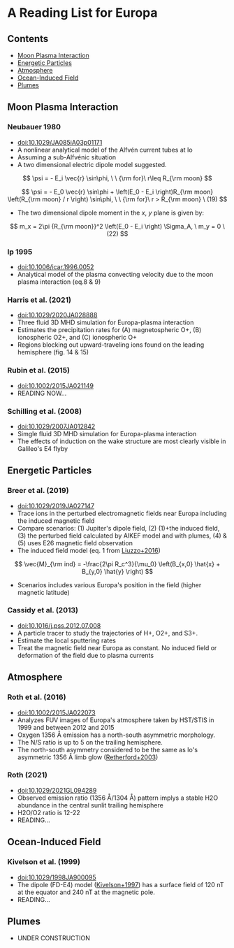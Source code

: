# A Reading List for Europa
<!--
### et al. ()
- [doi:]()
-->

## Contents
- [Moon Plasma Interaction](#moon-plasma-Interaction)
- [Energetic Particles](#energetic-particles)
- [Atmosphere](#atmosphere)
- [Ocean-Induced Field](#ocean-induced-field)
- [Plumes](#plumes)

## Moon Plasma Interaction

### Neubauer 1980
- [doi:10.1029/JA085iA03p01171](https://doi.org/10.1029/JA085iA03p01171)
- A nonlinear analytical model of the Alfvén current tubes at Io
- Assuming a sub-Alfvénic situation
- A two dimensional electric dipole model suggested. 

$$
\psi = - E_i \vec{r} \sin\phi, \ \ {\rm for}\ r\leq R_{\rm moon}
$$

$$
\psi = - E_0 \vec{r} \sin\phi + \left(E_0 - E_i \right)R_{\rm moon} \left(R_{\rm moon} / r \right) \sin\phi, \ \ {\rm for}\ r > R_{\rm moon} \ (19)
$$

- The two dimensional dipole moment in the $x$, $y$ plane is given by:

$$
m_x = 2\pi {R_{\rm moon}}^2 \left(E_0 - E_i \right) \Sigma_A, \ m_y = 0 \ (22)
$$

### Ip 1995
- [doi:10.1006/icar.1996.0052](https://doi.org/10.1006/icar.1996.0052)
- Analytical model of the plasma convecting velocity due to the moon plasma interaction (eq.8 & 9)

### Harris et al. (2021)
- [doi:10.1029/2020JA028888](https://doi.org/10.1029/2020JA028888)
- Three fluid 3D MHD simulation for Europa-plasma interaction
- Estimates the precipitation rates for (A) magnetospheric O+, (B) ionospheric O2+, and (C) ionospheric O+ 
- Regions blocking out upward-traveling ions found on the leading hemisphere (fig. 14 & 15)


### Rubin et al. (2015)
- [doi:10.1002/2015JA021149](https://doi.org/10.1002/2015JA021149)
- READING NOW...

### Schilling et al. (2008)
- [doi:10.1029/2007JA012842](https://doi.org/10.1029/2007JA012842)
- Simgle fluid 3D MHD simulation for Europa-plasma interaction
- The effects of induction on the wake structure are most clearly visible in Galileo's E4 flyby

## Energetic Particles

### Breer et al. (2019)
- [doi:10.1029/2019JA027147](https://doi.org/10.1029/2019JA027147)
- Trace ions in the perturbed electromagnetic fields near Europa including the induced magnetic field
- Compare scenarios: (1) Jupiter's dipole field, (2) (1)+the induced field, (3) the perturbed field calculated by AIKEF model and with plumes, (4) & (5) uses E26 magnetic field observation
- The induced field model (eq. 1 from [Liuzzo+2016](https://doi.org/10.1002/2016JA023236))

$$
\vec{M}_{\rm ind} = -\frac{2\pi R_c^3}{\mu_0} \left(B_{x,0} \hat{x} + B_{y,0} \hat{y} \right)
$$


- Scenarios includes various Europa's position in the field (higher magnetic latitude)


### Cassidy et al. (2013)
- [doi:10.1016/j.pss.2012.07.008](https://doi.org/10.1016/j.pss.2012.07.008)
- A particle tracer to study the trajectories of H+, O2+, and S3+.
- Estimate the local sputtering rates
- Treat the magnetic field near Europa as constant. No induced field or deformation of the field due to plasma currents

## Atmosphere

### Roth et al. (2016)
- [doi:10.1002/2015JA022073](https://doi.org/10.1002/2015JA022073)
- Analyzes FUV images of Europa's atmosphere taken by HST/STIS in 1999 and between 2012 and 2015
- Oxygen 1356 Å emission has a north-south asymmetric morphology.
- The N/S ratio is up to 5 on the trailing hemisphere.
- The north-south asymmetry considered to be the same as Io's asymmetric 1356 Å limb glow ([Retherford+2003](https://doi.org/10.1029/2002JA009710))

### Roth (2021)
- [doi:10.1029/2021GL094289](https://doi.org/10.1029/2021GL094289)
- Observed emission ratio (1356 Å/1304 Å) pattern implys a stable H2O abundance in the central sunlit trailing hemisphere
- H2O/O2 ratio is 12-22
- READING...

## Ocean-Induced Field

### Kivelson et al. (1999)
- [doi:10.1029/1998JA900095](https://doi.org/10.1029/1998JA900095)
- The dipole (FD-E4) model ([Kivelson+1997](https://doi.org/10.1126/science.276.5316.1239)) has a surface field of 120 nT at the equator and 240 nT at the magnetic pole.
- READING...

## Plumes
- UNDER CONSTRUCTION

